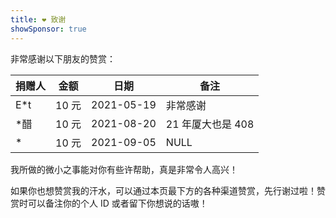 ```yaml
---
title: ❤️ 致谢
showSponsor: true
---
```

非常感谢以下朋友的赞赏：

|捐赠人|金额|日期|备注|
|-|-|-|-|
|E*t|10 元|2021-05-19|非常感谢|
|*醋|10 元|2021-08-20|21 年厦大也是 408|
|*|10 元|2021-09-05|NULL|

我所做的微小之事能对你有些许帮助，真是非常令人高兴！

如果你也想赞赏我的汗水，可以通过本页最下方的各种渠道赞赏，先行谢过啦！赞赏时可以备注你的个人 ID 或者留下你想说的话嗷！

